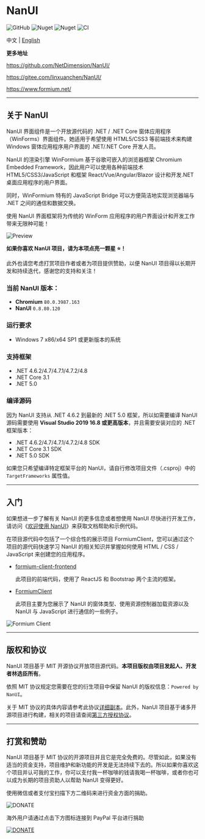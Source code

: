 # NanUI

![GitHub](https://img.shields.io/github/license/NetDimension/NanUI)
![Nuget](https://img.shields.io/nuget/dt/NetDimension.NanUI?label=NuGet)
![Nuget](https://img.shields.io/nuget/v/NetDimension.NanUI)
![CI](https://github.com/netdimension/nanui/actions/workflows/main.yml/badge.svg)

中文 | [English](README.en-US.md)


**更多地址**

https://github.com/NetDimension/NanUI/

https://gitee.com/linxuanchen/NanUI/

https://www.formium.net/

---

## 关于 NanUI

NanUI 界面组件是一个开放源代码的 .NET / .NET Core 窗体应用程序（WinForms）界面组件。她适用于希望使用 HTML5/CSS3 等前端技术来构建 Windows 窗体应用程序用户界面的 .NET/.NET Core 开发人员。

NanUI 的渲染引擎 WinFormium 基于谷歌可嵌入的浏览器框架 Chromium Embedded Framework，因此用户可以使用各种前端技术 HTML5/CSS3/JavaScript 和框架 React/Vue/Angular/Blazor 设计和开发.NET 桌面应用程序的用户界面。

同时，WinFormium 特有的 JavaScript Bridge 可以方便简洁地实现浏览器端与 .NET 之间的通信和数据交换。

使用 NanUI 界面框架将为传统的 WinForm 应用程序的用户界面设计和开发工作带来无限种可能！

![Preview](docs/images/preview.png)


**如果你喜欢 NanUI 项目，请为本项点亮一颗星 ⭐！**

此外也请您考虑打赏项目作者或者为项目提供赞助，以便 NanUI 项目得以长期开发和持续迭代，感谢您的支持和关注！

### 当前 NanUI 版本：

- **Chromium** `80.0.3987.163`
- **NanUI** `0.8.80.120` 

### 运行要求

- Windows 7 x86/x64 SP1 或更新版本的系统

### 支持框架

- .NET 4.6.2/4.7/4.7.1/4.7.2/4.8
- .NET Core 3.1
- .NET 5.0


### 编译源码

因为 NanUI 支持从 .NET 4.6.2 到最新的 .NET 5.0 框架，所以如需要编译 NanUI 源码需要使用 __Visual Studio 2019 16.8 或更高版本__，并且需要安装对应的 .NET 框架版本：

- .NET 4.6.2/4.7/4.7.1/4.7.2/4.8 SDK
- .NET Core 3.1 SDK
- .NET 5.0 SDK

如果您只希望编译特定框架平台的 NanUI，请自行修改项目文件（.csproj）中的 `TargetFrameworks` 属性值。

---

## 入门

如果想进一步了解有关 NanUI 的更多信息或者想使用 NanUI 尽快进行开发工作，请访问《[欢迎使用 NanUI](docs/README.md)》来获取文档帮助和示例代码。

在项目源代码中包括了一个综合性的展示项目 FormiumClient，您可以通过这个项目的源代码快速学习 NanUI 的相关知识并掌握如何使用 HTML / CSS / JavaScript 来创建您的应用程序。

- [formium-client-frontend](src/formium-client-frontend/README.md)

  此项目的前端代码，使用了 ReactJS 和 Bootstrap 两个主流的框架。

- [FormiumClient](src/FormiumClient/README.md)

  此项目主要为您展示了 NanUI 的窗体类型、使用资源控制器加载资源以及 NanUI 与 JavaScript 进行通信的一些例子。

![Formium Client](docs/images/formium-client-preview-zhCN.png)

---


## 版权和协议

NanUI 项目基于 MIT 开源协议开放项目源代码。**本项目版权由项目发起人、开发者林选臣所有**。

依照 MIT 协议规定您需要在您的衍生项目中保留 NanUI 的版权信息：`Powered by NanUI`。

关于 MIT 协议的具体内容请参考此协议[详细副本](docs/zh-CN/License.md)。此外，NanUI 项目基于诸多开源项目进行构建，相关的项目请查阅[第三方授权协议](docs/zh-CN/Dependences.md)。

---

## 打赏和赞助

NanUI 项目基于 MIT 协议的开源项目并且它是完全免费的。尽管如此，如果没有适当的资金支持，项目维护和新功能的开发是无法持续下去的。所以如果你喜欢这个项目并认可我的工作，你可以支付我一杯咖啡的钱请我喝一杯咖啡，或者你也可以成为长期的项目资助人以帮助 NanUI 变得更好。

使用微信或者支付宝扫描下方二维码来进行资金方面的捐助。

![DONATE](docs/images/qrcode.png)

海外用户请通过点击下方图标连接到 PayPal 平台进行捐助

[![DONATE](docs/images/paypal.png)](https://www.paypal.me/mrjson)
